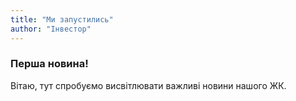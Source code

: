 ```yaml
---
title: "Ми запустились"
author: "Інвестор"
---
```


### Перша новина!

Вітаю, тут спробуємо висвітлювати важливі новини нашого ЖК.
